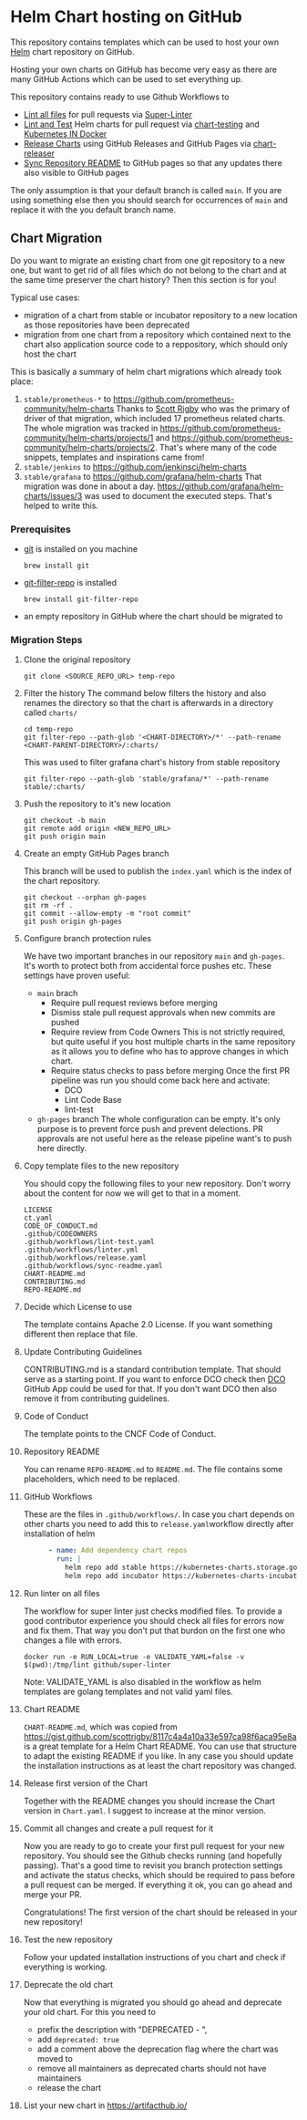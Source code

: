 # Helm Chart hosting on GitHub

This repository contains templates which can be used to host your own [Helm](https://helm.sh/) chart repository on GitHub.


Hosting your own charts on GitHub has become very easy as there are many GitHub Actions which can be used to set everything up.

This repository contains ready to use Github Workflows to

- [Lint all files](.github/workflows/linter.yml) for pull requests via [Super-Linter](https://github.com/github/super-linter)
- [Lint and Test](.github/workflows/lint-test.yaml) Helm charts for pull request via [chart-testing](https://github.com/helm/chart-testing-action) and [Kubernetes IN Docker](https://github.com/helm/kind-action)
- [Release Charts](.github/workflows/release.yaml) using GitHub Releases and GitHub Pages via [chart-releaser](https://github.com/helm/chart-releaser-action)
- [Sync Repository README](.github/workflows/sync-readme.yaml) to GitHub pages
    so that any updates there also visible to GitHub pages

The only assumption is that your default branch is called `main`.
If you are using something else then you should search for occurrences of `main` and replace it with the you default branch name.

## Chart Migration

Do you want to migrate an existing chart from one git repository to a new
one, but want to get rid of all files which do not belong to the chart and at
the same time preserver the chart history?
Then this section is for you!

Typical use cases:

- migration of a chart from stable or incubator repository to a new location as
    those repositories have been deprecated
- migration from one chart from a repository which contained next to the chart
    also application source code to a reppository, which should only host the
    chart

This is basically a summary of helm chart migrations which already took place:

1. `stable/prometheus-*` to <https://github.com/prometheus-community/helm-charts>
   Thanks to [Scott Rigby](https://github.com/scottrigby) who was the primary of driver of that migration,
   which included 17 prometheus related charts.
   The whole migration was tracked in <https://github.com/prometheus-community/helm-charts/projects/1> and <https://github.com/prometheus-community/helm-charts/projects/2>.
   That's where many of the code snippets, templates and inspirations came from!
1. `stable/jenkins` to <https://github.com/jenkinsci/helm-charts>
1. `stable/grafana` to <https://github.com/grafana/helm-charts>
   That migration was done in about a day.
   https://github.com/grafana/helm-charts/issues/3 was used to document the executed steps.
   That's helped to write this.

### Prerequisites

- [git](https://git-scm.com/) is installed on you machine

  ```shell
  brew install git
  ```

- [git-filter-repo](https://github.com/newren/git-filter-repo) is installed

  ```shell
  brew install git-filter-repo
  ```
- an empty repository in GitHub where the chart should be migrated to

### Migration Steps

1. Clone the original repository

   ```shell
   git clone <SOURCE_REPO_URL> temp-repo
   ```

1. Filter the history
   The command below filters the history and also renames the directory so that the chart is afterwards in a directory called `charts/`

   ```shell
   cd temp-repo
   git filter-repo --path-glob '<CHART-DIRECTORY>/*' --path-rename
   <CHART-PARENT-DIRECTORY>/:charts/
   ```

   This was used to filter grafana chart's history from stable repository
  
   ```shell
   git filter-repo --path-glob 'stable/grafana/*' --path-rename stable/:charts/
   ```

1. Push the repository to it's new location 
  
   ```shell
   git checkout -b main
   git remote add origin <NEW_REPO_URL>
   git push origin main
   ```

1. Create an empty GitHub Pages branch

   This branch will be used to publish the `index.yaml` which is the index of the chart repository.

   ```shell
   git checkout --orphan gh-pages
   git rm -rf .
   git commit --allow-empty -m "root commit"
   git push origin gh-pages
   ```

1. Configure branch protection rules

   We have two important branches in our repository `main` and `gh-pages`.
   It's worth to protect both from accidental force pushes etc.
   These settings have proven useful:
   - `main` brach
     - Require pull request reviews before merging
     - Dismiss stale pull request approvals when new commits are pushed
     - Require review from Code Owners
       This is not strictly required, but quite useful if you host multiple
       charts in the same repository as it allows you to define who has to
       approve changes in which chart.
     - Require status checks to pass before merging
       Once the first PR pipeline was run you should come back here and
       activate:
       - DCO
       - Lint Code Base
       - lint-test
   - `gh-pages` branch
     The whole configuration can be empty.
     It's only purpose is to prevent force push and prevent delections.
     PR approvals are not useful here as the release pipeline want's to push here directly.

1. Copy template files to the new repository

   You should copy the following files to your new repository.
   Don't worry about the content for now we will get to that in a moment.

   ```text
   LICENSE
   ct.yaml
   CODE_OF_CONDUCT.md
   .github/CODEOWNERS
   .github/workflows/lint-test.yaml
   .github/workflows/linter.yml
   .github/workflows/release.yaml
   .github/workflows/sync-readme.yaml
   CHART-README.md
   CONTRIBUTING.md
   REPO-README.md
   ```

1. Decide which License to use

   The template contains Apache 2.0 License.
   If you want something different then replace that file.

1. Update Contributing Guidelines

   CONTRIBUTING.md is a standard contribution template.
   That should serve as a starting point.
   If you want to enforce DCO check then [DCO](https://github.com/apps/dco) GitHub App could be used for that.
   If you don't want DCO then also remove it from contributing guidelines. 

1. Code of Conduct

   The template points to the CNCF Code of Conduct.

1. Repository README

   You can rename `REPO-README.md` to `README.md`.
   The file contains some placeholders, which need to be replaced.

1. GitHub Workflows

   These are the files in `.github/workflows/`.
   In case you chart depends on other charts you need to add this to `release.yaml`workflow directly after installation of helm

   ```yaml
         - name: Add dependency chart repos
           run: |
             helm repo add stable https://kubernetes-charts.storage.googleapis.com/
             helm repo add incubator https://kubernetes-charts-incubator.storage.googleapis.com/
   ```

1. Run linter on all files

   The workflow for super linter just checks modified files.
   To provide a good contributor experience you should check all files for
   errors now and fix them.
   That way you don't put that burdon on the first one who changes a file with
   errors.

   ```shell
   docker run -e RUN_LOCAL=true -e VALIDATE_YAML=false -v $(pwd):/tmp/lint github/super-linter
   ```

   Note: VALIDATE_YAML is also disabled in the workflow as helm templates are golang templates and not valid yaml files.

1. Chart README

   `CHART-README.md`, which was copied from <https://gist.github.com/scottrigby/8117c4a4a10a33e597ca98f6aca95e8a> is a great template for a Helm Chart README.
   You can use that structure to adapt the existing README if you like.
   In any case you should update the installation instructions as at least the chart repository was changed.

1. Release first version of the Chart

   Together with the README changes you should increase the Chart version in `Chart.yaml`.
   I suggest to increase at the minor version.

1. Commit all changes and create a pull request for it

   Now you are ready to go to create your first pull request for your new repository.
   You should see the Github checks running (and hopefully passing).
   That's a good time to revisit you branch protection settings and activate the status checks,
   which should be required to pass before a pull request can be merged.
   If everything it ok, you can go ahead and merge your PR.

   Congratulations!
   The first version of the chart should be released in your new repository!

1. Test the new repository

   Follow your updated installation instructions of you chart and check if everything is working.

1. Deprecate the old chart

   Now that everything is migrated you should go ahead and deprecate your old chart.
   For this you need to
   - prefix the description with "DEPRECATED - ",
   - add `deprecated: true`
   - add a comment above the deprecation flag where the chart was moved to
   - remove all maintainers as deprecated charts should not have maintainers
   - release the chart

1. List your new chart in <https://artifacthub.io/>
